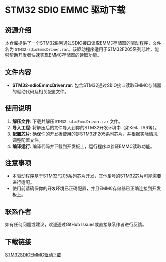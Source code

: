 # STM32 SDIO EMMC 驱动下载

## 资源介绍

本仓库提供了一个STM32系列通过SDIO接口读取EMMC存储器的驱动程序，文件名为 `STM32-sdioEmmcDriver.rar`。该驱动程序适用于STM32F205系列芯片，能够帮助开发者快速实现EMMC存储器的读取功能。

## 文件内容

- **STM32-sdioEmmcDriver.rar**: 包含STM32通过SDIO接口读取EMMC存储器的驱动代码及相关配置文件。

## 使用说明

1. **解压文件**: 下载并解压 `STM32-sdioEmmcDriver.rar` 文件。
2. **导入工程**: 将解压后的文件导入到你的STM32开发环境中（如Keil、IAR等）。
3. **配置芯片**: 确保你的开发板使用的是STM32F205系列芯片，并根据实际情况调整配置文件。
4. **编译运行**: 编译代码并下载到开发板上，运行程序以验证EMMC读取功能。

## 注意事项

- 本驱动程序基于STM32F205系列芯片开发，其他型号的STM32芯片可能需要进行适配。
- 使用前请确保你的开发环境已正确配置，并且EMMC存储器已正确连接到开发板上。

## 联系作者

如有任何问题或建议，欢迎通过GitHub Issues或直接联系作者进行反馈。

## 下载链接

[STM32SDIOEMMC驱动下载](https://pan.quark.cn/s/e2314a6b1ab9)